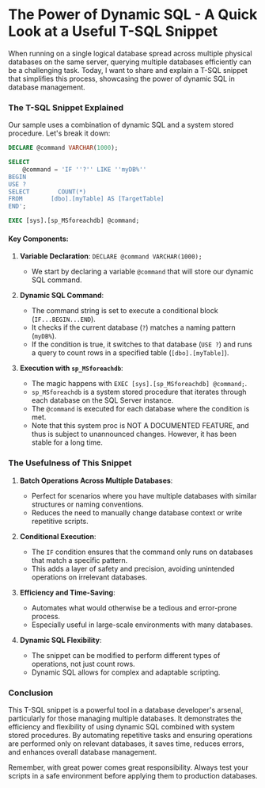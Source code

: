# The Power of Dynamic SQL - A Quick Look at a Useful T-SQL Snippet

When running on a single logical database spread across multiple physical databases on the same server, querying multiple databases efficiently can be a challenging task. Today, I want to share and explain a T-SQL snippet that simplifies this process, showcasing the power of dynamic SQL in database management.

### The T-SQL Snippet Explained

Our sample uses a combination of dynamic SQL and a system stored procedure. Let's break it down:

```sql
DECLARE @command VARCHAR(1000);

SELECT
    @command = 'IF ''?'' LIKE ''myDB%''
BEGIN 
USE ?
SELECT        COUNT(*)
FROM        [dbo].[myTable] AS [TargetTable]   
END';

EXEC [sys].[sp_MSforeachdb] @command;
```

#### Key Components:

1. **Variable Declaration**: `DECLARE @command VARCHAR(1000);` 
   - We start by declaring a variable `@command` that will store our dynamic SQL command.

2. **Dynamic SQL Command**: 
   - The command string is set to execute a conditional block (`IF...BEGIN...END`).
   - It checks if the current database (`?`) matches a naming pattern (`myDB%`).
   - If the condition is true, it switches to that database (`USE ?`) and runs a query to count rows in a specified table (`[dbo].[myTable]`).

3. **Execution with `sp_MSforeachdb`**:
   - The magic happens with `EXEC [sys].[sp_MSforeachdb] @command;`.
   - `sp_MSforeachdb` is a system stored procedure that iterates through each database on the SQL Server instance.
   - The `@command` is executed for each database where the condition is met.
   - Note that this system proc is NOT A DOCUMENTED FEATURE, and thus is subject to unannounced changes. However, it has been stable for a long time.
   
### The Usefulness of This Snippet

1. **Batch Operations Across Multiple Databases**:
   - Perfect for scenarios where you have multiple databases with similar structures or naming conventions.
   - Reduces the need to manually change database context or write repetitive scripts.

2. **Conditional Execution**:
   - The `IF` condition ensures that the command only runs on databases that match a specific pattern.
   - This adds a layer of safety and precision, avoiding unintended operations on irrelevant databases.

3. **Efficiency and Time-Saving**:
   - Automates what would otherwise be a tedious and error-prone process.
   - Especially useful in large-scale environments with many databases.

4. **Dynamic SQL Flexibility**:
   - The snippet can be modified to perform different types of operations, not just count rows.
   - Dynamic SQL allows for complex and adaptable scripting.

### Conclusion

This T-SQL snippet is a powerful tool in a database developer's arsenal, particularly for those managing multiple databases. It demonstrates the efficiency and flexibility of using dynamic SQL combined with system stored procedures. By automating repetitive tasks and ensuring operations are performed only on relevant databases, it saves time, reduces errors, and enhances overall database management.

Remember, with great power comes great responsibility. Always test your scripts in a safe environment before applying them to production databases.
